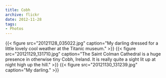 ```yaml
---
title: Cobh
archive: flickr
date: 2012-11-28
tags:
- Photos
---
```

{{< figure src="20121128_035022.jpg" caption="My darling dressed for a little lovely cool weather at the Titanic museum." >}}
{{< figure src="20121129_131710.jpg" caption="The Saint Colman Cathedral is a huge presence in otherwise tiny Cobh, Ireland. It is really quite a sight lit up at night high up the hill." >}}
{{< figure src="20121130_131239.jpg" caption="My darling." >}}
